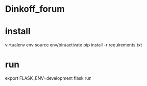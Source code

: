 # Dinkoff_forum
# install
virtualenv env
source env/bin/activate
pip install -r requirements.txt

# run
export FLASK_ENV=development
flask run
